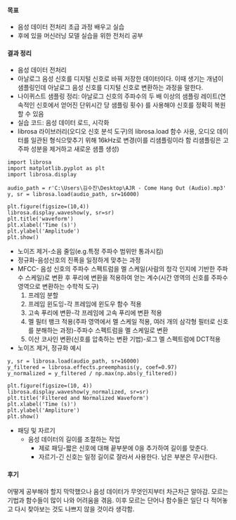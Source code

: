 #### 목표
- 음성 데이터 전처리 초급 과정 배우고 실습
- 후에 있을 머신러닝 모델 실습을 위한 전처리 공부
#### 결과 정리
- 음성 데이터 전처리
- 아날로그 음성 신호를 디지털 신호로 바꿔 저장한 데이터이다. 이때 생기는 개념이 샘플링인데 아날로그 음성 신호를 디지털 신호로 변환하는 과정을 말한다. 
- 나이퀴스트 샘플링 정리: 아날로그 신호의 주파수의 두 배 이상의 샘플링 레이트(연속적인 신호에서 얻어진 단위시간 당 샘플링 횟수) 를 사용해야 신호를 정확히 복원할 수 있음
- 실습 코드: 음성 데이터 로드, 시각화
- librosa 라이브러리(오디오 신호 분석 도구)의 librosa.load 함수 사용, 오디오 데이터를 일관된 형식으맞추기 위해 16kHz로 변경(이를 리샘플링이라 함 리샘플링은 고주파 성분을 제거하고 새로운 샘플 생성)
```
import librosa  
import matplotlib.pyplot as plt  
import librosa.display  

audio_path = r'C:\Users\김수진\Desktop\AJR - Come Hang Out (Audio).mp3'  
y, sr = librosa.load(audio_path, sr=16000)  

plt.figure(figsize=(10,4))  
librosa.display.waveshow(y, sr=sr)  
plt.title('waveform')  
plt.xlabel('Time (s)')  
plt.ylabel('Amplitude')  
plt.show()

```

- 노이즈 제거-소음 줄임(e.g.특정 주파수 범위만 통과시킴)
- 정규화-음성신호의 진폭을 일정하게 맞추는 과정
- MFCC- 음성 신호의 주파수 스펙트럼을 멜 스케일(사람의 청각 인지에 기반한 주파수 스케일)로 변환 후 푸리에 변환을 적용하여 얻는 계수(시간 영역의 신호를 주파수 영역으로 변환하는 수학적 도구)
	1. 프레임 분할
	2. 프레임 윈도잉-각 프레임에  윈도우 함수 적용
	3. 고속 푸리에 변환-각 프레임에 고속 푸리에 변환 적용
	4. 멜 필터 뱅크 적용(주파 영역에서 멜 스케일 적용, 여러 개의 삼각형 필터로 신호를 분해하는 과정)-주파수 스펙트럼을 멜 스케일로 변환 
	5. 이산 코사인 변환(신호를 압축하는 변환 기법)-로그 멜 스펙트럼에 DCT적용
- 노이즈 제거, 정규화 예시
```
y, sr = librosa.load(audio_path, sr=16000)  
y_filtered = librosa.effects.preemphasis(y, coef=0.97)  
y_normalized = y_filtered / np.max(np.abs(y_filtered))  

plt.figure(figsize=(10, 4))  
librosa.display.waveshow(y_normalized, sr=sr)  
plt.title('Filtered and Normalized Waveform')  
plt.xlabel('Time (s)')  
plt.ylabel('Ampliture')  
plt.show()
```


-  패딩 및 자르기
	- 음성 데이터의 길이를 조절하는 작업
		- 제로 패딩-짧은 신호에 대해 끝부분에 0을 추가하여 길이를 맞춘다.
		- 자르기-긴 신호는 일정 길이로 잘라서 사용한다. 남은 부분은 무시한다.
#### 후기
어떻게 공부해야 할지 막막했으나 음성 데이터가 무엇인지부터 차근차근 알아감. 모르는 기법과 함수들이 많이 나와 어려움을 겪음. 이후 모르는 단어나 함수들은 일단 다 적어놓고 다시 찾아보는 것도 나쁘지 않을 것이라 생각함. 